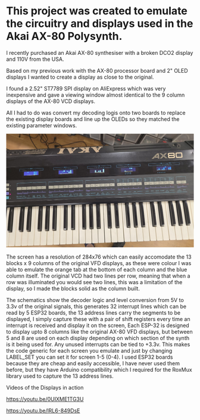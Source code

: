 # This project was created to emulate the circuitry and displays used in the Akai AX-80 Polysynth.

I recently purchased an Akai AX-80 synthesiser with a broken DCO2 display and 110V from the USA. 

Based on my previous work with the AX-80 processor board and 2" OLED displays I wanted to create a display as close to the original.

I found a 2.52" ST7789 SPI display on AliExpress which was very inexpensive and gave a viewing window almost identical to the 9 column displays of the AX-80 VCD displays. 

All I had to do was convert my decoding logis onto two boards to replace the existing display boards and line up the OLEDs so they matched the existing parameter windows.

![Synth](Photos/synth.jpg)

The screen has a resolution of 284x76 which can easily accomodate the 13 blocks x 9 columns of the original VFD displays, as these were colour I was able to emulate the orange tab at the bottom of each column and the blue column itself. The original VCD had two lines per row, meaning that when a row was illuminated you would see two lines, this was a limitation of the display, so I made the blocks solid as the column built.

The schematics show the decoder logic and level conversion from 5V to 3.3v of the original signals, this generates 32 interrupt lines which can be read by 5 ESP32 boards, the 13 address lines carry the segments to be displayed, I simply capture these with a pair of shift registers every time an interrupt is received and display it on the screen, Each ESP-32 is designed to display upto 8 columns like the original AX-80 VFD displays, but between 5 and 8 are used on each display depending on which section of the synth is it being used for. Any unused interrupts can be tied to +3.3v. This makes the code generic for each screen you emulate and just by changing LABEL_SET you can set it for screen 1-5 (0-4). I used ESP32 boards because they are cheap and easily accessible, I have never used them before, but they have Arduino compatibility which I required for the RoxMux library used to capture the 13 address lines. 

Videos of the Displays in action

https://youtu.be/0UIXME1TG3U

https://youtu.be/lRL6-849DsE
